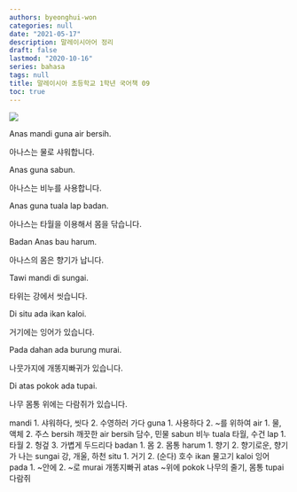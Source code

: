 ```yaml
---
authors: byeonghui-won
categories: null
date: "2021-05-17"
description: 말레이시아어 정리
draft: false
lastmod: "2020-10-16"
series: bahasa
tags: null
title: 말레이시아 초등학교 1학년 국어책 09
toc: true
---
```


![](https://t1.daumcdn.net/cfile/tistory/236E514D56D3E28F25)


Anas mandi guna air bersih.

아나스는 물로 샤워합니다.



Anas guna sabun.

아나스는 비누를 사용합니다.



Anas guna tuala lap badan.

아나스는 타월을 이용해서 몸을 닦습니다.



Badan Anas bau harum.

아나스의 몸은 향기가 납니다.



Tawi mandi di sungai.

타위는 강에서 씻습니다.



Di situ ada ikan kaloi.

거기에는 잉어가 있습니다.



Pada dahan ada burung murai.

나뭇가지에 개똥지빠귀가 있습니다.



Di atas pokok ada tupai.

나무 몸통 위에는 다람쥐가 있습니다.



mandi 1. 샤워하다, 씻다 2. 수영하러 가다 guna 1. 사용하다 2. ~를 위하여 air 1. 물, 액체 2. 주스 bersih 깨끗한 air bersih 담수, 민물 sabun 비누 tuala 타월, 수건 lap 1. 타월 2. 헝겊 3. 가볍게 두드리다 badan 1. 몸 2. 몸통 harum 1. 향기 2. 향기로운, 향기가 나는 sungai 강, 개울, 하천 situ 1. 거기 2. (순다) 호수 ikan 물고기 kaloi 잉어 pada 1. ~안에 2. ~로 murai 개똥지빠귀 atas ~위에 pokok 나무의 줄기, 몸통 tupai 다람쥐

